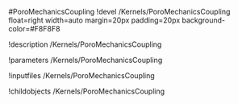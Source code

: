 <!-- MOOSE Object Documentation Stub: Remove this when content is added. -->
#PoroMechanicsCoupling
!devel /Kernels/PoroMechanicsCoupling float=right width=auto margin=20px padding=20px background-color=#F8F8F8

!description /Kernels/PoroMechanicsCoupling

!parameters /Kernels/PoroMechanicsCoupling

!inputfiles /Kernels/PoroMechanicsCoupling

!childobjects /Kernels/PoroMechanicsCoupling
